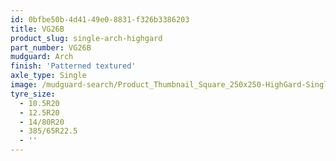 ```yaml
---
id: 0bfbe50b-4d41-49e0-8831-f326b3386203
title: VG26B
product_slug: single-arch-highgard
part_number: VG26B
mudguard: Arch
finish: 'Patterned textured'
axle_type: Single
image: /mudguard-search/Product_Thumbnail_Square_250x250-HighGard-Single-Arch.jpg
tyre_size:
  - 10.5R20
  - 12.5R20
  - 14/80R20
  - 385/65R22.5
  - ''
---
```

